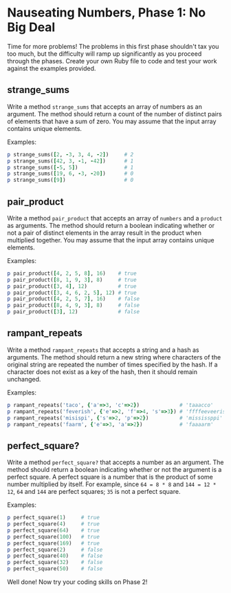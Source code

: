 # Nauseating Numbers, Phase 1: No Big Deal

Time for more problems! The problems in this first phase shouldn't tax you too
much, but the difficulty will ramp up significantly as you proceed through the
phases. Create your own Ruby file to code and test your work against the
examples provided.

## strange_sums

Write a method `strange_sums` that accepts an array of numbers as an argument.
The method should return a count of the number of distinct pairs of elements
that have a sum of zero. You may assume that the input array contains unique
elements.

Examples:

```ruby
p strange_sums([2, -3, 3, 4, -2])     # 2
p strange_sums([42, 3, -1, -42])      # 1
p strange_sums([-5, 5])               # 1
p strange_sums([19, 6, -3, -20])      # 0
p strange_sums([9])                   # 0
```

## pair_product

Write a method `pair_product` that accepts an array of `numbers` and a `product`
as arguments. The method should return a boolean indicating whether or not a
pair of distinct elements in the array result in the product when multiplied
together. You may assume that the input array contains unique elements.

Examples:

```ruby
p pair_product([4, 2, 5, 8], 16)    # true
p pair_product([8, 1, 9, 3], 8)     # true
p pair_product([3, 4], 12)          # true
p pair_product([3, 4, 6, 2, 5], 12) # true
p pair_product([4, 2, 5, 7], 16)    # false
p pair_product([8, 4, 9, 3], 8)     # false
p pair_product([3], 12)             # false
```

## rampant_repeats

Write a method `rampant_repeats` that accepts a string and a hash as arguments.
The method should return a new string where characters of the original string
are repeated the number of times specified by the hash. If a character does not
exist as a key of the hash, then it should remain unchanged.

Examples:

```ruby
p rampant_repeats('taco', {'a'=>3, 'c'=>2})             # 'taaacco'
p rampant_repeats('feverish', {'e'=>2, 'f'=>4, 's'=>3}) # 'ffffeeveerisssh'
p rampant_repeats('misispi', {'s'=>2, 'p'=>2})          # 'mississppi'
p rampant_repeats('faarm', {'e'=>3, 'a'=>2})            # 'faaaarm'
```

## perfect_square?

Write a method `perfect_square?` that accepts a number as an argument. The
method should return a boolean indicating whether or not the argument is a
perfect square. A perfect square is a number that is the product of some number
multiplied by itself. For example, since `64 = 8 * 8` and `144 = 12 * 12`, `64`
and `144` are perfect squares; `35` is not a perfect square.

Examples:

```ruby
p perfect_square(1)     # true
p perfect_square(4)     # true
p perfect_square(64)    # true
p perfect_square(100)   # true
p perfect_square(169)   # true
p perfect_square(2)     # false
p perfect_square(40)    # false
p perfect_square(32)    # false
p perfect_square(50)    # false
```

Well done! Now try your coding skills on Phase 2!